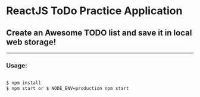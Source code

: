 # ReactJS ToDo Practice Application
## Create an Awesome TODO list and save it in local web storage!

___
### Usage:
```sh

$ npm install
$ npm start or $ NODE_ENV=production npm start
```
